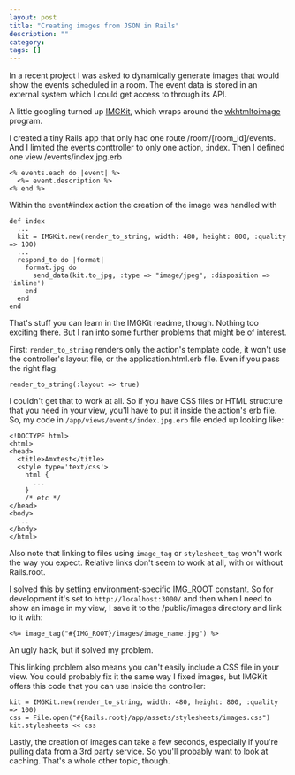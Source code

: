 ```yaml
---
layout: post
title: "Creating images from JSON in Rails"
description: ""
category: 
tags: []
---
```

In a recent project I was asked to dynamically generate images that
would show the events scheduled in a room. The event data is stored in
an external system which I could get access to through its API.

<!--more-->

A little googling turned up
[IMGKit](https://github.com/csquared/IMGKit), which wraps around the
[wkhtmltoimage](https://github.com/antialize/wkhtmltopdf) program.

I created a tiny Rails app that only had one route
/room/[room_id]/events. And I limited the events conttroller to only one
action, :index. Then I defined one view /events/index.jpg.erb

    <% events.each do |event| %>
      <%= event.description %>
    <% end %>

Within the event#index action the creation of the image was handled with

    def index
      ...
      kit = IMGKit.new(render_to_string, width: 480, height: 800, :quality => 100)
      ...
      respond_to do |format|
        format.jpg do
          send_data(kit.to_jpg, :type => "image/jpeg", :disposition => 'inline')
        end
      end
    end

That's stuff you can learn in the IMGKit readme, though. Nothing too
exciting there. But I ran into some further problems that might be of
interest.

First: `render_to_string` renders only the action's template code, it
won't use the controller's layout file, or the application.html.erb
file. Even if you pass the right flag:

    render_to_string(:layout => true)

I couldn't get that to work at all. So if you have CSS files or HTML
structure that you need in your view, you'll have to put it inside the
action's erb file. So, my code in `/app/views/events/index.jpg.erb` file
ended up looking like:

    <!DOCTYPE html>
    <html>
    <head>
      <title>Amxtest</title>
      <style type='text/css'>
        html {
          ...
        }
        /* etc */
    </head>
    <body>
      ...
    </body>
    </html>

Also note that linking to files using `image_tag` or `stylesheet_tag`
won't work the way you expect. Relative links don't seem to work at all,
with or without Rails.root.

I solved this by setting environment-specific IMG_ROOT constant. So for
development it's set to `http://localhost:3000/` and then when I need to
show an image in my view, I save it to the /public/images directory and
link to it with:

    <%= image_tag("#{IMG_ROOT}/images/image_name.jpg") %>

An ugly hack, but it solved my problem.

This linking problem also means you can't easily include a CSS file in
your view. You could probably fix it the same way I fixed images, but
IMGKit offers this code that you can use inside the controller:

    kit = IMGKit.new(render_to_string, width: 480, height: 800, :quality => 100)
    css = File.open("#{Rails.root}/app/assets/stylesheets/images.css")
    kit.stylesheets << css

Lastly, the creation of images can take a few seconds, especially if
you're pulling data from a 3rd party service. So you'll probably want to
look at caching. That's a whole other topic, though.

